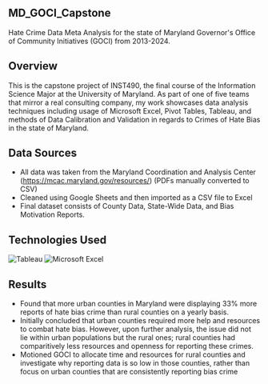 ## MD_GOCI_Capstone
Hate Crime Data Meta Analysis for the state of Maryland Governor's Office of Community Initiatives (GOCI) from 2013-2024.

## Overview
This is the capstone project of INST490, the final course of the Information Science Major at the University of Maryland. As part of one of five teams that mirror a real consulting company, my work showcases data analysis techniques including usage of Microsoft Excel, Pivot Tables, Tableau, and methods of Data Calibration and Validation in regards to Crimes of Hate Bias in the state of Maryland.

## Data Sources
- All data was taken from the Maryland Coordination and Analysis Center (https://mcac.maryland.gov/resources/) (PDFs manually converted to CSV)
- Cleaned using Google Sheets and then imported as a CSV file to Excel
- Final dataset consists of County Data, State-Wide Data, and Bias Motivation Reports.

## Technologies Used
![Tableau](https://img.shields.io/badge/Tableau-E97627?style=for-the-badge&logo=Tableau&logoColor=white)
![Microsoft Excel](https://img.shields.io/badge/Microsoft_Excel-217346?style=for-the-badge&logo=microsoft-excel&logoColor=white)

## Results
- Found that more urban counties in Maryland were displaying 33% more reports of hate bias crime than rural counties on a yearly basis.
- Initially concluded that urban counties required more help and resources to combat hate bias. However, upon further analysis, the issue did not lie within urban populations but the rural ones; rural counties had comparitively less resources and openness for reporting these crimes.
- Motioned GOCI to allocate time and resources for rural counties and investigate why reporting data is so low in those counties, rather than focus on urban counties that are consistently reporting bias crime
